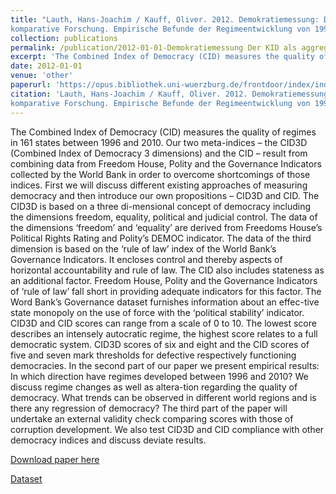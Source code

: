 ```yaml
---
title: "Lauth, Hans-Joachim / Kauff, Oliver. 2012. Demokratiemessung: Der KID als aggregiertes Maß für die
komparative Forschung. Empirische Befunde der Regimeentwicklung von 1996 bis 2010. WAPS 2."
collection: publications
permalink: /publication/2012-01-01-Demokratiemessung Der KID als aggregiertes Maß für die komparative Forschung
excerpt: 'The Combined Index of Democracy (CID) measures the quality of regimes in 161 states between 1996 and 2010. Our two meta-indices – the CID3D (Combined Index of Democracy 3 dimensions) and the CID – result from combining data from Freedom House, Polity and the Governance Indicators collected by the World Bank in order to overcome shortcomings of those indices. First we will discuss different existing approaches of measuring democracy and then introduce our own propositions – CID3D and CID. The CID3D is based on a three di-mensional concept of democracy including the dimensions freedom, equality, political and judicial control. The data of the dimensions ‘freedom’ and ‘equality’ are derived from Freedoms House’s Political Rights Rating and Polity’s DEMOC indicator. The data of the third dimension is based on the ‘rule of law’ index of the World Bank’s Governance Indicators. It encloses control and thereby aspects of horizontal accountability and rule of law. The CID also includes stateness as an additional factor. Freedom House, Polity and the Governance Indicators of ‘rule of law’ fall short in providing adequate indicators for this factor. The Word Bank’s Governance dataset furnishes information about an effec-tive state monopoly on the use of force with the ‘political stability’ indicator. CID3D and CID scores can range from a scale of 0 to 10. The lowest score describes an intensely autocratic regime, the highest score relates to a full democratic system. CID3D scores of six and eight and the CID scores of five and seven mark thresholds for defective respectively functioning democracies. In the second part of our paper we present empirical results: In which direction have regimes developed between 1996 and 2010? We discuss regime changes as well as altera-tion regarding the quality of democracy. What trends can be observed in different world regions and is there any regression of democracy? The third part of the paper will undertake an external validity check comparing scores with those of corruption development. We also test CID3D and CID compliance with other democracy indices and discuss deviate results.'
date: 2012-01-01
venue: 'other'
paperurl: 'https://opus.bibliothek.uni-wuerzburg.de/frontdoor/index/index/docId/6174'
citation: 'Lauth, Hans-Joachim / Kauff, Oliver. 2012. Demokratiemessung: Der KID als aggregiertes Maß für die
komparative Forschung. Empirische Befunde der Regimeentwicklung von 1996 bis 2010. WAPS 2.'
---
```


The Combined Index of Democracy (CID) measures the quality of regimes in 161 states between 1996 and 2010. Our two meta-indices – the CID3D (Combined Index of Democracy 3 dimensions) and the CID – result from combining data from Freedom House, Polity and the Governance Indicators collected by the World Bank in order to overcome shortcomings of those indices. First we will discuss different existing approaches of measuring democracy and then introduce our own propositions – CID3D and CID. The CID3D is based on a three di-mensional concept of democracy including the dimensions freedom, equality, political and judicial control. The data of the dimensions ‘freedom’ and ‘equality’ are derived from Freedoms House’s Political Rights Rating and Polity’s DEMOC indicator. The data of the third dimension is based on the ‘rule of law’ index of the World Bank’s Governance Indicators. It encloses control and thereby aspects of horizontal accountability and rule of law. The CID also includes stateness as an additional factor. Freedom House, Polity and the Governance Indicators of ‘rule of law’ fall short in providing adequate indicators for this factor. The Word Bank’s Governance dataset furnishes information about an effec-tive state monopoly on the use of force with the ‘political stability’ indicator. CID3D and CID scores can range from a scale of 0 to 10. The lowest score describes an intensely autocratic regime, the highest score relates to a full democratic system. CID3D scores of six and eight and the CID scores of five and seven mark thresholds for defective respectively functioning democracies. In the second part of our paper we present empirical results: In which direction have regimes developed between 1996 and 2010? We discuss regime changes as well as altera-tion regarding the quality of democracy. What trends can be observed in different world regions and is there any regression of democracy? The third part of the paper will undertake an external validity check comparing scores with those of corruption development. We also test CID3D and CID compliance with other democracy indices and discuss deviate results. 

[Download paper here](https://opus.bibliothek.uni-wuerzburg.de/frontdoor/index/index/docId/6174)

[Dataset](https://rbeginner101.shinyapps.io/CID2016/)
